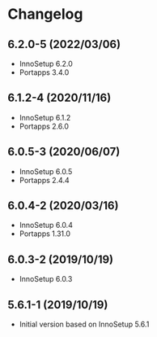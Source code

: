 # Changelog

## 6.2.0-5 (2022/03/06)

* InnoSetup 6.2.0
* Portapps 3.4.0

## 6.1.2-4 (2020/11/16)

* InnoSetup 6.1.2
* Portapps 2.6.0

## 6.0.5-3 (2020/06/07)

* InnoSetup 6.0.5
* Portapps 2.4.4

## 6.0.4-2 (2020/03/16)

* InnoSetup 6.0.4
* Portapps 1.31.0

## 6.0.3-2 (2019/10/19)

* InnoSetup 6.0.3

## 5.6.1-1 (2019/10/19)

* Initial version based on InnoSetup 5.6.1

